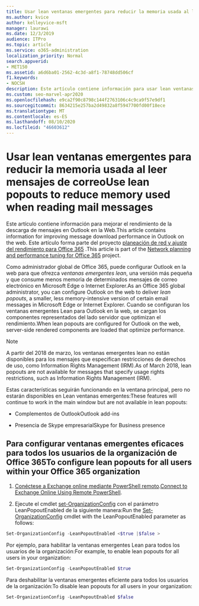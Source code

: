 ```yaml
---
title: Usar lean ventanas emergentes para reducir la memoria usada al leer mensajes de correo
ms.author: kvice
author: kelleyvice-msft
manager: laurawi
ms.date: 12/3/2019
audience: ITPro
ms.topic: article
ms.service: o365-administration
localization_priority: Normal
search.appverid:
- MET150
ms.assetid: a6d6ba01-2562-4c3d-a8f1-78748dd506cf
f1.keywords:
- NOCSH
description: Este artículo contiene información para usar lean ventanas emergentes para mejorar el rendimiento de la descarga de mensajes en Outlook en la Web.
ms.custom: seo-marvel-apr2020
ms.openlocfilehash: e9ca2f90c8798c144f2763106c4c9ca9f57e9df1
ms.sourcegitcommit: 8634215e257ba2d49832a8f5947700fd00f18ece
ms.translationtype: MT
ms.contentlocale: es-ES
ms.lasthandoff: 08/10/2020
ms.locfileid: "46603612"
---
```

# <a name="use-lean-popouts-to-reduce-memory-used-when-reading-mail-messages"></a><span data-ttu-id="add09-103">Usar lean ventanas emergentes para reducir la memoria usada al leer mensajes de correo</span><span class="sxs-lookup"><span data-stu-id="add09-103">Use lean popouts to reduce memory used when reading mail messages</span></span>

<span data-ttu-id="add09-104">Este artículo contiene información para mejorar el rendimiento de la descarga de mensajes en Outlook en la Web.</span><span class="sxs-lookup"><span data-stu-id="add09-104">This article contains information for improving message download performance in Outlook on the web.</span></span> <span data-ttu-id="add09-105">Este artículo forma parte del proyecto [planeación de red y ajuste del rendimiento para Office 365](https://aka.ms/tune) .</span><span class="sxs-lookup"><span data-stu-id="add09-105">This article is part of the [Network planning and performance tuning for Office 365](https://aka.ms/tune) project.</span></span>
  
<span data-ttu-id="add09-106">Como administrador global de Office 365, puede configurar Outlook en la web para que ofrezca _ventanas emergentes lean_, una versión más pequeña y que consume menos memoria de determinados mensajes de correo electrónico en Microsoft Edge o Internet Explorer.</span><span class="sxs-lookup"><span data-stu-id="add09-106">As an Office 365 global administrator, you can configure Outlook on the web to deliver _lean popouts_, a smaller, less memory-intensive version of certain email messages in Microsoft Edge or Internet Explorer.</span></span> <span data-ttu-id="add09-107">Cuando se configuran los ventanas emergentes Lean para Outlook en la web, se cargan los componentes representados del lado servidor que optimizan el rendimiento.</span><span class="sxs-lookup"><span data-stu-id="add09-107">When lean popouts are configured for Outlook on the web, server-side rendered components are loaded that optimize performance.</span></span>
  
> [!NOTE]
> <span data-ttu-id="add09-108">A partir del 2018 de marzo, los ventanas emergentes lean no están disponibles para los mensajes que especifican restricciones de derechos de uso, como Information Rights Management (IRM).</span><span class="sxs-lookup"><span data-stu-id="add09-108">As of March 2018, lean popouts are not available for messages that specify usage rights restrictions, such as Information Rights Management (IRM).</span></span>
  
<span data-ttu-id="add09-109">Estas características seguirán funcionando en la ventana principal, pero no estarán disponibles en Lean ventanas emergentes:</span><span class="sxs-lookup"><span data-stu-id="add09-109">These features will continue to work in the main window but are not available in lean popouts:</span></span>
  
- <span data-ttu-id="add09-110">Complementos de Outlook</span><span class="sxs-lookup"><span data-stu-id="add09-110">Outlook add-ins</span></span>
  
- <span data-ttu-id="add09-111">Presencia de Skype empresarial</span><span class="sxs-lookup"><span data-stu-id="add09-111">Skype for Business presence</span></span>
  
## <a name="to-configure-lean-popouts-for-all-users-within-your-office-365-organization"></a><span data-ttu-id="add09-112">Para configurar ventanas emergentes eficaces para todos los usuarios de la organización de Office 365</span><span class="sxs-lookup"><span data-stu-id="add09-112">To configure lean popouts for all users within your Office 365 organization</span></span>
  
1. <span data-ttu-id="add09-113">[Conéctese a Exchange online mediante PowerShell remoto](https://technet.microsoft.com/library/jj984289%28v=exchg.150%29.aspx ).</span><span class="sxs-lookup"><span data-stu-id="add09-113">[Connect to Exchange Online Using Remote PowerShell](https://technet.microsoft.com/library/jj984289%28v=exchg.150%29.aspx ).</span></span>
  
2. <span data-ttu-id="add09-114">Ejecute el cmdlet [set-OrganizationConfig](https://technet.microsoft.com/library/aa997443%28v=exchg.160%29.aspx) con el parámetro LeanPopoutEnabled de la siguiente manera:</span><span class="sxs-lookup"><span data-stu-id="add09-114">Run the [Set-OrganizationConfig](https://technet.microsoft.com/library/aa997443%28v=exchg.160%29.aspx) cmdlet with the LeanPopoutEnabled parameter as follows:</span></span>

  ```powershell
  Set-OrganizationConfig -LeanPopoutEnabled <$true |$false >
  ```

  <span data-ttu-id="add09-115">Por ejemplo, para habilitar la ventanas emergentes Lean para todos los usuarios de la organización:</span><span class="sxs-lookup"><span data-stu-id="add09-115">For example, to enable lean popouts for all users in your organization:</span></span>
  
  ```powershell
  Set-OrganizationConfig -LeanPopoutEnabled $true
  ```

  <span data-ttu-id="add09-116">Para deshabilitar la ventanas emergentes eficiente para todos los usuarios de la organización:</span><span class="sxs-lookup"><span data-stu-id="add09-116">To disable lean popouts for all users in your organization:</span></span>

  ```powershell
  Set-OrganizationConfig -LeanPopoutEnabled $false
  ```
